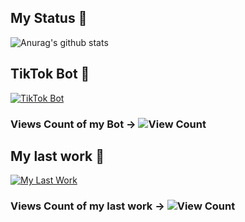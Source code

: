 ## My Status 💯
![Anurag's github stats](https://github-readme-stats.vercel.app/api?username=NoNameoN-A)

## TikTok Bot 🤖
[![TikTok Bot](https://github-readme-stats.vercel.app/api/pin/?username=NoNameoN-A&repo=TikTok-Follow-Heart-Views-Bot)](https://github.com/NoNameoN-A/TikTok-Follow-Heart-Views-Bot)
### Views Count of my Bot -> ![View Count](https://counter.gofiber.io/badge/NoNameoN/TikTok-Follow-Heart-Views-Bot/)

## My last work 💸
[![My Last Work](https://github-readme-stats.vercel.app/api/pin/?username=NoNameoN-A&repo=Affiliate-Telegram-bot-for-shops)](https://github.com/NoNameoN-A/Affiliate-Telegram-bot-for-shops)
### Views Count of my last work -> ![View Count](https://counter.gofiber.io/badge/NoNameoN/Affiliate-Telegram-bot-for-shops)
